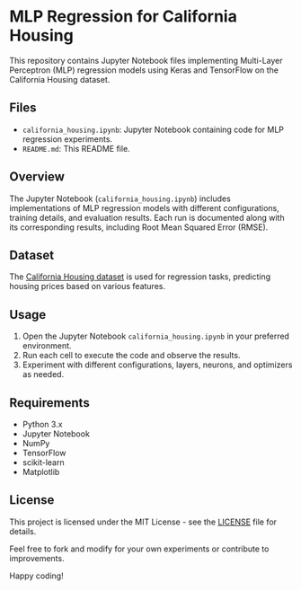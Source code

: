 # MLP Regression for California Housing

This repository contains Jupyter Notebook files implementing Multi-Layer Perceptron (MLP) regression models using Keras and TensorFlow on the California Housing dataset.

## Files

- `california_housing.ipynb`: Jupyter Notebook containing code for MLP regression experiments.
- `README.md`: This README file.

## Overview

The Jupyter Notebook (`california_housing.ipynb`) includes implementations of MLP regression models with different configurations, training details, and evaluation results. Each run is documented along with its corresponding results, including Root Mean Squared Error (RMSE).

## Dataset

The [California Housing dataset](https://scikit-learn.org/stable/datasets/toy_dataset.html#california-housing-dataset) is used for regression tasks, predicting housing prices based on various features.

## Usage

1. Open the Jupyter Notebook `california_housing.ipynb` in your preferred environment.
2. Run each cell to execute the code and observe the results.
3. Experiment with different configurations, layers, neurons, and optimizers as needed.

## Requirements

- Python 3.x
- Jupyter Notebook
- NumPy
- TensorFlow
- scikit-learn
- Matplotlib

## License

This project is licensed under the MIT License - see the [LICENSE](LICENSE) file for details.

Feel free to fork and modify for your own experiments or contribute to improvements.

Happy coding!

